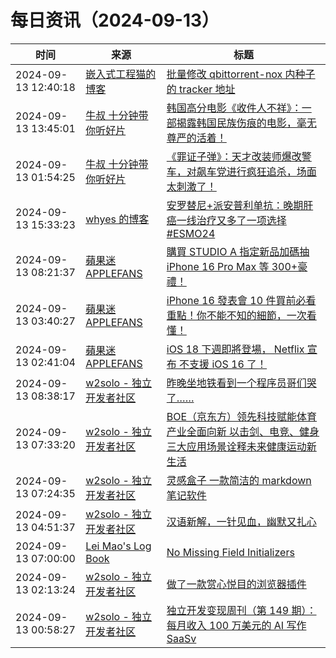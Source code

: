 ﻿# 每日资讯（2024-09-13）

|时间|来源|标题|
|---|---|---|
|2024-09-13 12:40:18|[嵌入式工程猫的博客](https://blog.vvzero.com/atom.xml)|[批量修改 qbittorrent-nox 内种子的 tracker 地址](https://blog.vvzero.com/2024/09/13/batch-edit-tracker-urls-in-qbittorrent-nox/)|
|2024-09-13 13:45:01|[牛叔 十分钟带你听好片](https://getpodcast.xyz/data/ximalaya/11534451.xml)|[韩国高分电影《收件人不祥》：一部揭露韩国民族伤痕的电影，毫无尊严的活着！](https://www.ximalaya.com/sound/756408401)|
|2024-09-13 01:54:25|[牛叔 十分钟带你听好片](https://getpodcast.xyz/data/ximalaya/11534451.xml)|[《罪证子弹》：天才改装师爆改警车，对飙车党进行疯狂追杀，场面太刺激了！](https://www.ximalaya.com/sound/756271987)|
|2024-09-13 15:33:23|[whyes 的博客](https://whyes.org/feed.xml)|[安罗替尼+派安普利单抗：晚期肝癌一线治疗又多了一项选择 #ESMO24](http://whyes.org/2024/appolo-hcc-anlotinib-penpulimab)|
|2024-09-13 08:21:37|[蘋果迷 APPLEFANS](https://applefans.today/feed/)|[購買 STUDIO A 指定新品加碼抽 iPhone 16 Pro Max 等 300+豪禮！](https://applefans.today/2024-09-studio-a-iphone-16-event/)|
|2024-09-13 03:40:27|[蘋果迷 APPLEFANS](https://applefans.today/feed/)|[iPhone 16 發表會 10 件買前必看重點！你不能不知的細節，一次看懂！](https://applefans.today/2024-09-iphone-16-event-must-be-know/)|
|2024-09-13 02:41:04|[蘋果迷 APPLEFANS](https://applefans.today/feed/)|[iOS 18 下週即將登場， Netflix 宣布 不支援 iOS 16 了！](https://applefans.today/2024-09-netflix-not-support-ios16/)|
|2024-09-13 08:38:17|[w2solo - 独立开发者社区](https://w2solo.com/topics/feed)|[昨晚坐地铁看到一个程序员哥们哭了……](https://w2solo.com/topics/5032)|
|2024-09-13 07:33:20|[w2solo - 独立开发者社区](https://w2solo.com/topics/feed)|[BOE（京东方）领先科技赋能体育产业全面向新 以击剑、电竞、健身三大应用场景诠释未来健康运动新生活](https://w2solo.com/topics/5031)|
|2024-09-13 07:24:35|[w2solo - 独立开发者社区](https://w2solo.com/topics/feed)|[ 灵感盒子 一款简洁的 markdown 笔记软件](https://w2solo.com/topics/5030)|
|2024-09-13 04:51:37|[w2solo - 独立开发者社区](https://w2solo.com/topics/feed)|[汉语新解，一针见血，幽默又扎心](https://w2solo.com/topics/5029)|
|2024-09-13 07:00:00|[Lei Mao's Log Book](https://leimao.github.io/atom.xml)|[No Missing Field Initializers](https://leimao.github.io/blog/No-Missing-Field-Initializers/)|
|2024-09-13 02:13:24|[w2solo - 独立开发者社区](https://w2solo.com/topics/feed)|[做了一款赏心悦目的浏览器插件](https://w2solo.com/topics/5028)|
|2024-09-13 00:58:27|[w2solo - 独立开发者社区](https://w2solo.com/topics/feed)|[独立开发变现周刊（第 149 期）：每月收入 100 万美元的 AI 写作 SaaSv](https://w2solo.com/topics/5027)|
